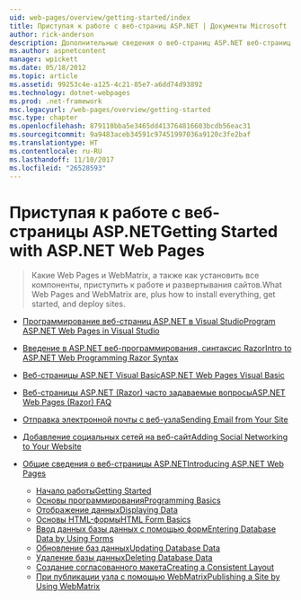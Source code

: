 ```yaml
---
uid: web-pages/overview/getting-started/index
title: Приступая к работе с веб-страниц ASP.NET | Документы Microsoft
author: rick-anderson
description: Дополнительные сведения о веб-страниц ASP.NET веб-страниц ASP.NET и новый синтаксис Razor обеспечивают быстрый, понятный и простой способ объединения серверного кода с HTML-t...
ms.author: aspnetcontent
manager: wpickett
ms.date: 05/18/2012
ms.topic: article
ms.assetid: 99253c4e-a125-4c21-85e7-a6dd74d93892
ms.technology: dotnet-webpages
ms.prod: .net-framework
msc.legacyurl: /web-pages/overview/getting-started
msc.type: chapter
ms.openlocfilehash: 879110bba5e3465dd413764816603bcdb56eac31
ms.sourcegitcommit: 9a9483aceb34591c97451997036a9120c3fe2baf
ms.translationtype: HT
ms.contentlocale: ru-RU
ms.lasthandoff: 11/10/2017
ms.locfileid: "26528593"
---
```

<a name="getting-started-with-aspnet-web-pages"></a><span data-ttu-id="f36d4-103">Приступая к работе с веб-страницы ASP.NET</span><span class="sxs-lookup"><span data-stu-id="f36d4-103">Getting Started with ASP.NET Web Pages</span></span>
====================
> <span data-ttu-id="f36d4-104">Какие Web Pages и WebMatrix, а также как установить все компоненты, приступить к работе и развертывания сайтов.</span><span class="sxs-lookup"><span data-stu-id="f36d4-104">What Web Pages and WebMatrix are, plus how to install everything, get started, and deploy sites.</span></span>


- [<span data-ttu-id="f36d4-105">Программирование веб-страниц ASP.NET в Visual Studio</span><span class="sxs-lookup"><span data-stu-id="f36d4-105">Program ASP.NET Web Pages in Visual Studio</span></span>](program-asp-net-web-pages-in-visual-studio.md)
- [<span data-ttu-id="f36d4-106">Введение в ASP.NET веб-программирования, синтаксис Razor</span><span class="sxs-lookup"><span data-stu-id="f36d4-106">Intro to ASP.NET Web Programming Razor Syntax</span></span>](introducing-razor-syntax-c.md)
- [<span data-ttu-id="f36d4-107">Веб-страницы ASP.NET Visual Basic</span><span class="sxs-lookup"><span data-stu-id="f36d4-107">ASP.NET Web Pages Visual Basic</span></span>](introducing-razor-syntax-vb.md)
- [<span data-ttu-id="f36d4-108">Веб-страницы ASP.NET (Razor) часто задаваемые вопросы</span><span class="sxs-lookup"><span data-stu-id="f36d4-108">ASP.NET Web Pages (Razor) FAQ</span></span>](aspnet-web-pages-razor-faq.md)
- [<span data-ttu-id="f36d4-109">Отправка электронной почты с веб-узла</span><span class="sxs-lookup"><span data-stu-id="f36d4-109">Sending Email from Your Site</span></span>](11-adding-email-to-your-web-site.md)
- [<span data-ttu-id="f36d4-110">Добавление социальных сетей на веб-сайт</span><span class="sxs-lookup"><span data-stu-id="f36d4-110">Adding Social Networking to Your Website</span></span>](13-adding-social-networking-to-your-web-site.md)
- [<span data-ttu-id="f36d4-111">Общие сведения о веб-страницы ASP.NET</span><span class="sxs-lookup"><span data-stu-id="f36d4-111">Introducing ASP.NET Web Pages</span></span>](introducing-aspnet-web-pages-2/index.md)

    - [<span data-ttu-id="f36d4-112">Начало работы</span><span class="sxs-lookup"><span data-stu-id="f36d4-112">Getting Started</span></span>](introducing-aspnet-web-pages-2/getting-started.md)
    - [<span data-ttu-id="f36d4-113">Основы программирования</span><span class="sxs-lookup"><span data-stu-id="f36d4-113">Programming Basics</span></span>](introducing-aspnet-web-pages-2/intro-to-web-pages-programming.md)
    - [<span data-ttu-id="f36d4-114">Отображение данных</span><span class="sxs-lookup"><span data-stu-id="f36d4-114">Displaying Data</span></span>](introducing-aspnet-web-pages-2/displaying-data.md)
    - [<span data-ttu-id="f36d4-115">Основы HTML-формы</span><span class="sxs-lookup"><span data-stu-id="f36d4-115">HTML Form Basics</span></span>](introducing-aspnet-web-pages-2/form-basics.md)
    - [<span data-ttu-id="f36d4-116">Ввод данных базы данных с помощью форм</span><span class="sxs-lookup"><span data-stu-id="f36d4-116">Entering Database Data by Using Forms</span></span>](introducing-aspnet-web-pages-2/entering-data.md)
    - [<span data-ttu-id="f36d4-117">Обновление баз данных</span><span class="sxs-lookup"><span data-stu-id="f36d4-117">Updating Database Data</span></span>](introducing-aspnet-web-pages-2/updating-data.md)
    - [<span data-ttu-id="f36d4-118">Удаление базы данных</span><span class="sxs-lookup"><span data-stu-id="f36d4-118">Deleting Database Data</span></span>](introducing-aspnet-web-pages-2/deleting-data.md)
    - [<span data-ttu-id="f36d4-119">Создание согласованного макета</span><span class="sxs-lookup"><span data-stu-id="f36d4-119">Creating a Consistent Layout</span></span>](introducing-aspnet-web-pages-2/layouts.md)
    - [<span data-ttu-id="f36d4-120">При публикации узла с помощью WebMatrix</span><span class="sxs-lookup"><span data-stu-id="f36d4-120">Publishing a Site by Using WebMatrix</span></span>](introducing-aspnet-web-pages-2/publishing.md)
